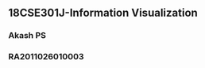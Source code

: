 <!DOCTYPE html>
<html lang="en">
<head>
  <title>Akash PS</title>
  <meta charset="utf-8">
  <meta name="viewport" content="width=device-width, initial-scale=1">
  <link href="https://cdn.jsdelivr.net/npm/bootstrap@5.2.3/dist/css/bootstrap.min.css" rel="stylesheet">
  <script src="https://cdn.jsdelivr.net/npm/bootstrap@5.2.3/dist/js/bootstrap.bundle.min.js"></script>
  <script src="https://d3js.org/d3.v4.js"></script>
</head>
<body>

<div class="container">
  <div class="row">
    <div class="col-12 text-center">
  <h2>18CSE301J-Information Visualization</h2>
  <h3>Akash PS</h3>
  <h3>RA2011026010003</h3>
  </div>
  </div>

